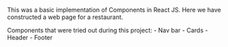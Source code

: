 This was a basic implementation of Components in React JS. Here we have constructed a web page for a restaurant.

Components that were tried out during this project: 
        - Nav bar
        - Cards
        - Header
        - Footer
